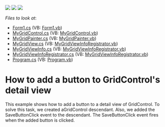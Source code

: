 <!-- default badges list -->
![](https://img.shields.io/endpoint?url=https://codecentral.devexpress.com/api/v1/VersionRange/128625065/13.1.4%2B)
[![](https://img.shields.io/badge/Open_in_DevExpress_Support_Center-FF7200?style=flat-square&logo=DevExpress&logoColor=white)](https://supportcenter.devexpress.com/ticket/details/E3540)
[![](https://img.shields.io/badge/📖_How_to_use_DevExpress_Examples-e9f6fc?style=flat-square)](https://docs.devexpress.com/GeneralInformation/403183)
<!-- default badges end -->
<!-- default file list -->
*Files to look at*:

* [Form1.cs](./CS/WindowsApplication1/Form1.cs) (VB: [Form1.vb](./VB/WindowsApplication1/Form1.vb))
* [MyGridControl.cs](./CS/WindowsApplication1/MyGridControl/MyGridControl.cs) (VB: [MyGridControl.vb](./VB/WindowsApplication1/MyGridControl/MyGridControl.vb))
* [MyGridPainter.cs](./CS/WindowsApplication1/MyGridControl/MyGridPainter.cs) (VB: [MyGridPainter.vb](./VB/WindowsApplication1/MyGridControl/MyGridPainter.vb))
* [MyGridView.cs](./CS/WindowsApplication1/MyGridControl/MyGridView.cs) (VB: [MyGridViewInfoRegistrator.vb](./VB/WindowsApplication1/MyGridControl/MyGridViewInfoRegistrator.vb))
* [MyGridViewInfo.cs](./CS/WindowsApplication1/MyGridControl/MyGridViewInfo.cs) (VB: [MyGridViewInfoRegistrator.vb](./VB/WindowsApplication1/MyGridControl/MyGridViewInfoRegistrator.vb))
* [MyGridViewInfoRegistrator.cs](./CS/WindowsApplication1/MyGridControl/MyGridViewInfoRegistrator.cs) (VB: [MyGridViewInfoRegistrator.vb](./VB/WindowsApplication1/MyGridControl/MyGridViewInfoRegistrator.vb))
* [Program.cs](./CS/WindowsApplication1/Program.cs) (VB: [Program.vb](./VB/WindowsApplication1/Program.vb))
<!-- default file list end -->
# How to add a button to GridControl's detail view


<p>This example shows how to add a button to a detail view of GridControl. To solve this task, we created aGridControl descendant. Also, we added the SaveButtonClick event to the descendant. The SaveButtonClick event fires when the added button is clicked.</p><br />


<br/>


